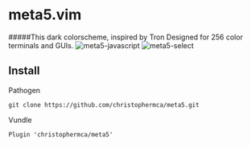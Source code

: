 # meta5.vim
#####This dark colorscheme, inspired by Tron
Designed for 256 color terminals and GUIs.
![](http://christophermca.github.io/img/meta5-screenshot.png "meta5-javascript")
![](http://christophermca.github.io/img/meta5-select.png "meta5-select")

## Install
Pathogen
```
git clone https://github.com/christophermca/meta5.git
```

Vundle
```
Plugin 'christophermca/meta5'
```
